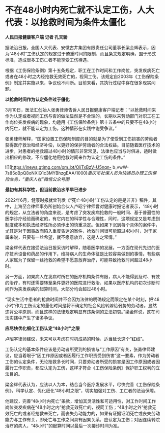 # 不在48小时内死亡就不认定工伤，人大代表：以抢救时间为条件太僵化

**人民日报健康客户端 记者 孔天骄**

据法治日报，全国人大代表、安徽古井集团有限责任公司董事长梁金辉表示，因为“48小时”工伤认定的规定过于倚重时间的限制，而且条文规定明确，囿于形式标准，造成很多工伤亡者不能享受工伤待遇。

根据《工伤保险条例》第十五条规定，职工在工作时间和工作岗位，突发疾病死亡或者在48小时之内经抢救无效死亡的，视同工伤。该规定自2003年《工伤保险条例》制定并实施以来，争议也不间断。目前来看，其执行过程中存在很多现实问题。

**以抢救时间作为认定条件过于僵化**

3月10日，医法汇创始人张勇律师告诉人民日报健康客户端记者：“以抢救时间来作为认定或者视同工伤与否的做法显然是不合理的，长期以来劳动部门对职工在工作岗位突发疾病的现象，均适用《工伤保险条例》第十五条中的只要不在48小时内死亡，就不能认定为工伤。这种情形在实践中饱受争议。”

张勇律师解释，“国家设置工伤保险制度的目的就是为了使受到工伤损害的劳动者获得医疗救治和经济补偿，以更好的保护劳动者的合法权益。目前随着医疗技术的进步，对患者的抢救超过48小时的情形非常常见，法律也应当与时俱进，适时做出相应的修改，不应僵化地用抢救时间来作为认定工伤的条件。”

![](https://inews.gtimg.com/om_bt/OljTxBzV-U5nqn-
b_vwW-7s85oBpQ8oNXlQ1c3MYBhzgEAA/1000)_重庆市社保人员为快递员办理工伤保险业务，“重庆人社”微信公众号图_

**最初有其科学性，但当前救治水平早已进步**

2022年6月，健康时报就曾刊发《“死亡48小时”工伤认定的是是非非》稿件，其中，上海至合律师事务所创始合伙人卢昭宇律师曾对健康时报记者表示，“48小时的规定，从立法者的角度来说，是考虑了突发疾病抢救的一般时间、基于普遍性的医学诊疗经验而确定的，有它内在的科学性与合理性，同时，这项规定又是考虑到制度成本和执法经济性所必须作出的慎重决定。但如果下沉到每个具体的案件中，尤其是对于因事故而陷入重度昏迷的案件，抢救时间很可能超过48小时，对于家属来说，只要有一丝希望，就不愿意放弃，这是人之常情。”

梁金辉代表在接受法治日报采访时解释，随着医学的发展，一方面在现代先进的医疗技术设备和药品的作用下，维持病人的生命体征是比较容易做到的事情，有些病人家属为了保留一丝抢救的希望不愿意放弃治疗，可能导致抢救时间超过48小时。

另一方面，如果病人在发病时所在的医疗机构条件有限，病人不能得到及时、有效的治疗，有时还需要转至条件更好的医院进行救治，如果以医疗机构的初次诊断时间作为突发疾病的起算时间，大部分均会超过48小时。

“现实生活中患者的抢救时间并不会因为法律的明确规定而限定在某个时刻，把‘48小时’作为工伤认定的量化时间是将不确定的社会风险转嫁给弱势的劳动者，显然违背公平原则，而且这样的法律规定明显有违条例的立法初衷。”梁金辉说，这在司法实践中产生了诸多争议。

**应尽快优化细化工伤认定“48小时”之限**

卢昭宇律师建议，未来可以考虑在时机成熟的时候，适当延长这个“红线”。

工伤认定的基本条件应该是劳动者所受到的损害与“工作原因”有关，张勇律师建议，应当着眼于“因工作原因或者因履行工作职责受到伤害”这一要素，作为劳动者工伤的认定条件，无论抢救多长时间，只要劳动者所受的损害是因工作原因或者因履行工作职责，都应认定为工伤，这样才符合《工伤保险条例》保护职工权利的立法目的。

梁金辉代表认为，应该以人为本，结合当今医疗发展水平，尽快完善《工伤保险条例》，科学认定、优化细化“48小时之限”，切实加强对工伤、工亡者的法治保障。

他建议，完善“48小时内死亡”条款，增加其灵活性和可适用性，对工作时间工作岗位突发疾病在“48小时之内”抢救无效死亡的，视同工伤；“48小时之外”抢救无效死亡的或者经抢救未死亡，而丧失劳动能力的，如果有证据证明死亡或丧失劳动能力与工作有关，即死亡与工作之间具有因果关系，应认定为工伤；对因连续转院治疗的病人，“48小时”的起算时间以最后一次接诊时间为准。

